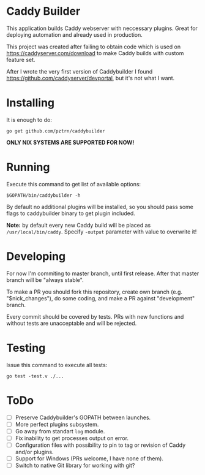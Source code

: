 # Caddy Builder

This application builds Caddy webserver with neccessary plugins.
Great for deploying automation and already used in production.

This project was created after failing to obtain code which is used
on https://caddyserver.com/download to make Caddy builds with
custom feature set.

After I wrote the very first version of Caddybuilder I found
https://github.com/caddyserver/devportal, but it's not what I want.

# Installing

It is enough to do:

```
go get github.com/pztrn/caddybuilder
```

**ONLY NIX SYSTEMS ARE SUPPORTED FOR NOW!**

# Running

Execute this command to get list of available options:

```
$GOPATH/bin/caddybuilder -h
```

By default no additional plugins will be installed, so you should pass
some flags to caddybuilder binary to get plugin included.

**Note:** by default every new Caddy build will be placed as
``/usr/local/bin/caddy``. Specify ``-output`` parameter with value
to overwrite it!

# Developing

For now I'm commiting to master branch, until first release. After that
master branch will be "always stable".

To make a PR you should fork this repository, create own branch (e.g.
"$nick_changes"), do some coding, and make a PR against "development"
branch.

Every commit should be covered by tests. PRs with new functions and without
tests are unacceptable and will be rejected.

# Testing

Issue this command to execute all tests:

```
go test -test.v ./...
```

# ToDo

- [ ] Preserve Caddybuilder's GOPATH between launches.
- [ ] More perfect plugins subsystem.
- [ ] Go away from standart ``log`` module.
- [ ] Fix inability to get processes output on error.
- [ ] Configuration files with possibility to pin to tag or revision of Caddy
and/or plugins.
- [ ] Support for Windows (PRs welcome, I have none of them).
- [ ] Switch to native Git library for working with git?

